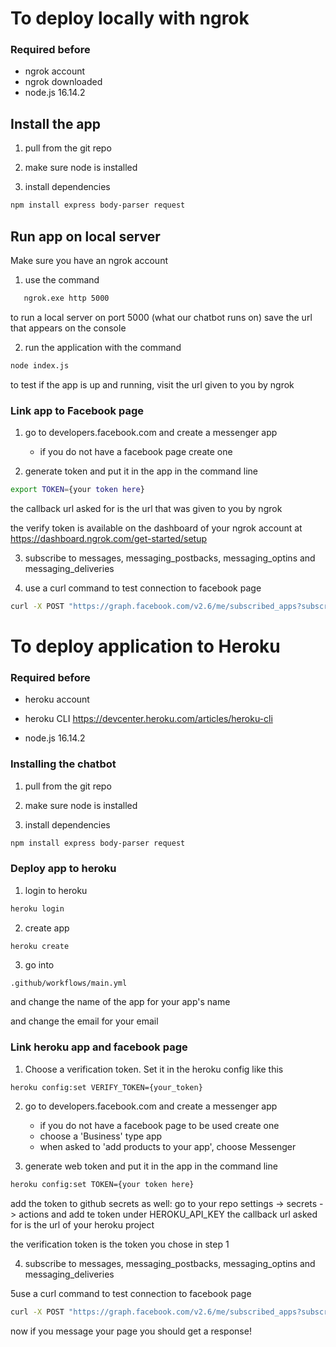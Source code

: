 # To deploy locally with ngrok

### Required before

- ngrok account
- ngrok downloaded
- node.js 16.14.2

## Install the app

1. pull from the git repo

2. make sure node is installed

3. install dependencies
```bash
npm install express body-parser request
``` 

## Run app on local server
Make sure you have an ngrok account


1. use the command 
```bash
   ngrok.exe http 5000
```
to run a local server on port 5000 (what our chatbot runs on)
save the url that appears on the console

2. run the application with the command
```bash
node index.js
```
to test if the app is up and running, visit the url given to you
by ngrok

### Link app to Facebook page

1. go to developers.facebook.com and create a messenger app

    - if you do not have a facebook page create one


2. generate token and put it in the app in the command line
```bash
export TOKEN={your token here}
``` 
the callback url asked for is the url that was given to you by ngrok

the verify token is available on the dashboard of your ngrok account at https://dashboard.ngrok.com/get-started/setup

3. subscribe to messages, messaging_postbacks, messaging_optins and messaging_deliveries

4. use a curl command to test connection to facebook page
```bash
curl -X POST "https://graph.facebook.com/v2.6/me/subscribed_apps?subscribed_fields=message_deliveries&messages&messaging_optins&messaging_postbacks&access_token={your secret token here}"

``` 

# To deploy application to Heroku

### Required before

- heroku account

- heroku CLI https://devcenter.heroku.com/articles/heroku-cli

- node.js 16.14.2


### Installing the chatbot

1. pull from the git repo

2. make sure node is installed

3. install dependencies
```bash
npm install express body-parser request
``` 

### Deploy app to heroku

1. login to heroku
```bash
heroku login
``` 
2. create app

```bash
heroku create
``` 
3. go into 
``` 
.github/workflows/main.yml
``` 

and change the name of the app for your app's name

and change the email for your email

### Link heroku app and facebook page
1. Choose a verification token. Set it in the heroku config like this

``` 
heroku config:set VERIFY_TOKEN={your_token}
``` 

2. go to developers.facebook.com and create a messenger app 
   - if you do not have a facebook page to be used create one
   - choose a 'Business' type app 
   - when asked to 'add products to your app', choose Messenger
   
3. generate web token and put it in the app in the command line
```bash
heroku config:set TOKEN={your token here}
``` 

add the token to github secrets as well: go to your repo settings -> secrets -> actions and add te token under HEROKU_API_KEY
the callback url asked for is the url of your heroku project


the verification token is the token you chose in step 1

4. subscribe to messages, messaging_postbacks, messaging_optins and messaging_deliveries

5use a curl command to test connection to facebook page
```bash
curl -X POST "https://graph.facebook.com/v2.6/me/subscribed_apps?subscribed_fields=message_deliveries&messages&messaging_optins&messaging_postbacks&access_token={your secret token here}"

``` 

now if you message your page you should get a response!


